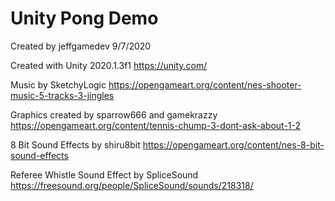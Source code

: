 # Unity Pong Demo

Created by jeffgamedev 9/7/2020

Created with Unity 2020.1.3f1 https://unity.com/

Music by SketchyLogic
https://opengameart.org/content/nes-shooter-music-5-tracks-3-jingles

Graphics created by sparrow666 and gamekrazzy https://opengameart.org/content/tennis-chump-3-dont-ask-about-1-2

8 Bit Sound Effects by shiru8bit https://opengameart.org/content/nes-8-bit-sound-effects

Referee Whistle Sound Effect by SpliceSound https://freesound.org/people/SpliceSound/sounds/218318/
